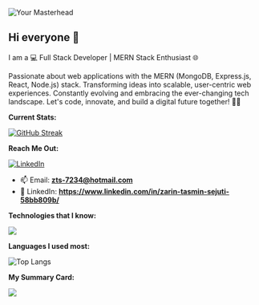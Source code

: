 ![Your Masterhead](https://media.licdn.com/dms/image/C4E12AQErJsYayDutVg/article-cover_image-shrink_720_1280/0/1651835064260?e=1707350400&v=beta&t=w83N9HHgY20_B81pDNZVnFggqpG64yiV8GOCzFpz_7A)

## Hi everyone 👋
I am a 💻 Full Stack Developer | MERN Stack Enthusiast 🌐

Passionate about web applications with the MERN (MongoDB, Express.js, React, Node.js) stack. Transforming ideas into scalable, user-centric web experiences. Constantly evolving and embracing the ever-changing tech landscape. Let's code, innovate, and build a digital future together! 🚀✨


<!--
**ZarinTasminSejuti/ZarinTasminSejuti** is a ✨ _special_ ✨ repository because its `README.md` (this file) appears on your GitHub profile.

Here are some ideas to get you started:

- 🔭 I’m currently working on ...
- 🌱 I’m currently learning ...
- 👯 I’m looking to collaborate on ...
- 🤔 I’m looking for help with ...
- 💬 Ask me about ...
- 📫 How to reach me: ...
- 😄 Pronouns: ...
- ⚡ Fun fact: ...
-->



 **Current Stats:**

[![GitHub Streak](https://github-readme-streak-stats.herokuapp.com?user=ZarinTasminSejuti&theme=algolia&card_width=492)](https://git.io/streak-stats)

 **Reach Me Out:**

[![LinkedIn](https://img.icons8.com/color/48/000000/linkedin.png)](https://www.linkedin.com/in/zarin-tasmin-sejuti-58bb809b/ "Connect with me on LinkedIn")
- 📫 Email: **zts-7234@hotmail.com**
- 💬 LinkedIn: **https://www.linkedin.com/in/zarin-tasmin-sejuti-58bb809b/**


**Technologies that I know:**

<p align="">
  <a href="https://skillicons.dev">
    <img src="https://skillicons.dev/icons?i=html,css,js,react,tailwind,bootstrap,firebase,git,github,nodejs,express,mongodb" />
  </a>
</p>

**Languages I used most:**

![Top Langs](https://github-readme-stats.vercel.app/api/top-langs/?username=ZarinTasminSejuti&layout=compact)

**My Summary Card:**

![](http://github-profile-summary-cards.vercel.app/api/cards/profile-details?username=ZarinTasminSejuti&theme=algolia)
